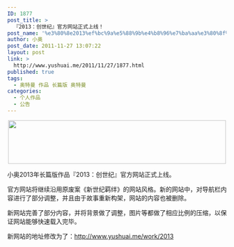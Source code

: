 ```yaml
---
ID: 1877
post_title: >
  『2013：创世纪』官方网站正式上线！
post_name: '%e3%80%8e2013%ef%bc%9a%e5%88%9b%e4%b8%96%e7%ba%aa%e3%80%8f%e5%ae%98%e6%96%b9%e7%bd%91%e7%ab%99%e6%ad%a3%e5%bc%8f%e4%b8%8a%e7%ba%bf%ef%bc%81'
author: 小奥
post_date: 2011-11-27 13:07:22
layout: post
link: >
  http://www.yushuai.me/2011/11/27/1877.html
published: true
tags:
  - 奥特曼 作品 长篇版 奥特曼
categories:
  - 个人作品
  - 公告
---
```

<p style="text-align: center;"><img class="aligncenter" title="标志" src="https://dqhplhzz2008-1251830035.cos.ap-guangzhou.myqcloud.com/work/2013/images/top.gif" alt="" width="500" height="100" /></p>
小奥2013年长篇版作品『2013：创世纪』官方网站正式上线。

官方网站将继续沿用原废案《新世纪羁绊》的网站风格。新的网站中，对导航栏内容进行了部分调整，并且由于故事重新构架，网站的内容也被删除。

新网站完善了部分内容，并将背景做了调整，图片等都做了相应比例的压缩，以保证网站能够快速载入完毕。

新网站的地址修改为了：<a href="http://www.yushuai.me/work/2013" target="_blank">http://www.yushuai.me/work/2013</a>